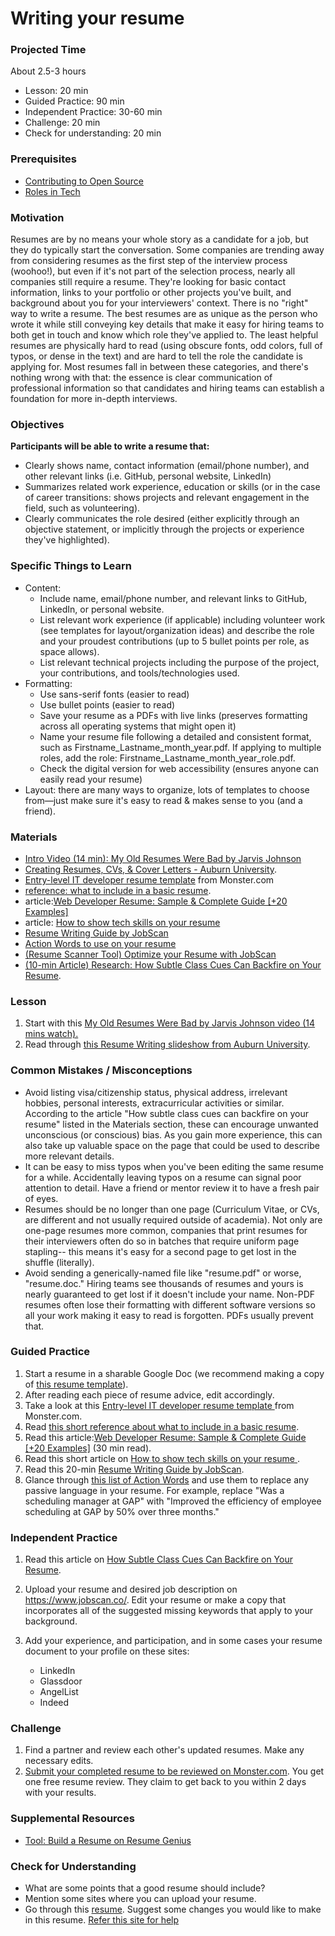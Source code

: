 # Writing your resume

### Projected Time

About 2.5-3 hours

- Lesson: 20 min
- Guided Practice: 90 min
- Independent Practice: 30-60 min
- Challenge: 20 min
- Check for understanding: 20 min

### Prerequisites

- [Contributing to Open Source](../open-source/open-source.md)
- [Roles in Tech](/career/roles-in-tech/roles-in-tech.md)

### Motivation

Resumes are by no means your whole story as a candidate for a job, but they do typically start the conversation. Some companies are trending away from considering resumes as the first step of the interview process (woohoo!), but even if it's not part of the selection process, nearly all companies still require a resume. They're looking for basic contact information, links to your portfolio or other projects you've built, and background about you for your interviewers' context. There is no "right" way to write a resume. The best resumes are as unique as the person who wrote it while still conveying key details that make it easy for hiring teams to both get in touch and know which role they've applied to. The least helpful resumes are physically hard to read (using obscure fonts, odd colors, full of typos, or dense in the text) and are hard to tell the role the candidate is applying for. Most resumes fall in between these categories, and there's nothing wrong with that: the essence is clear communication of professional information so that candidates and hiring teams can establish a foundation for more in-depth interviews.

### Objectives

**Participants will be able to write a resume that:**

- Clearly shows name, contact information (email/phone number), and other relevant links (i.e. GitHub, personal website, LinkedIn)
- Summarizes related work experience, education or skills (or in the case of career transitions: shows projects and relevant engagement in the field, such as volunteering).
- Clearly communicates the role desired (either explicitly through an objective statement, or implicitly through the projects or experience they've highlighted).

### Specific Things to Learn

- Content:
  - Include name, email/phone number, and relevant links to GitHub, LinkedIn, or personal website.
  - List relevant work experience (if applicable) including volunteer work (see templates for layout/organization ideas) and describe the role and your proudest contributions (up to 5 bullet points per role, as space allows).
  - List relevant technical projects including the purpose of the project, your contributions, and tools/technologies used.
- Formatting:
  - Use sans-serif fonts (easier to read)
  - Use bullet points (easier to read)
  - Save your resume as a PDFs with live links (preserves formatting across all operating systems that might open it)
  - Name your resume file following a detailed and consistent format, such as Firstname_Lastname_month_year.pdf. If applying to multiple roles, add the role: Firstname_Lastname_month_year_role.pdf.
  - Check the digital version for web accessibility (ensures anyone can easily read your resume)
- Layout: there are many ways to organize, lots of templates to choose from—just make sure it's easy to read & makes sense to you (and a friend).

### Materials

- [Intro Video (14 min): My Old Resumes Were Bad by Jarvis Johnson](https://youtu.be/RHwsIW44HbA)
- [Creating Resumes, CVs, & Cover Letters - Auburn University](https://career.auburn.edu/students/resume).
- [Entry-level IT developer resume template](https://www.monster.com/career-advice/article/sample-resume-IT-developer-entry-level) from Monster.com
- [reference: what to include in a basic resume](https://career.ucsd.edu/undergraduates/prepar-resume-covlet/writing-effective-resume.html).
- article:[Web Developer Resume: Sample & Complete Guide [+20 Examples]](https://zety.com/blog/web-developer-resume)
- article: [How to show tech skills on your resume](https://www.monster.com/career-advice/article/show-your-skills-on-your-it-resume)
- [Resume Writing Guide by JobScan](https://www.jobscan.co/resume-writing-guide)
- [Action Words to use on your resume](https://prod.wp.cdn.aws.wfu.edu/sites/41/2019/11/OPCD_ActionVerbs.pdf)
- [(Resume Scanner Tool) Optimize your Resume with JobScan](https://www.jobscan.co/)
- [(10-min Article) Research: How Subtle Class Cues Can Backfire on Your Resume](https://hbr.org/2016/12/research-how-subtle-class-cues-can-backfire-on-your-resume).

### Lesson

1. Start with this [My Old Resumes Were Bad by Jarvis Johnson video (14 mins watch).](https://youtu.be/RHwsIW44HbA)
2. Read through [this Resume Writing slideshow from Auburn University](https://career.auburn.edu/students/resume).

### Common Mistakes / Misconceptions

- Avoid listing visa/citizenship status, physical address, irrelevant hobbies, personal interests, extracurricular activities or similar. According to the article "How subtle class cues can backfire on your resume" listed in the Materials section, these can encourage unwanted unconscious (or conscious) bias. As you gain more experience, this can also take up valuable space on the page that could be used to describe more relevant details.
- It can be easy to miss typos when you've been editing the same resume for a while. Accidentally leaving typos on a resume can signal poor attention to detail. Have a friend or mentor review it to have a fresh pair of eyes.
- Resumes should be no longer than one page (Curriculum Vitae, or CVs, are different and not usually required outside of academia). Not only are one-page resumes more common, companies that print resumes for their interviewers often do so in batches that require uniform page stapling-- this means it's easy for a second page to get lost in the shuffle (literally).
- Avoid sending a generically-named file like "resume.pdf" or worse, "resume.doc." Hiring teams see thousands of resumes and yours is nearly guaranteed to get lost if it doesn't include your name. Non-PDF resumes often lose their formatting with different software versions so all your work making it easy to read is forgotten. PDFs usually prevent that.

### Guided Practice

1. Start a resume in a sharable Google Doc (we recommend making a copy of [this resume template](https://docs.google.com/document/d/1gnsE4R6bkRh4ubTI6r-Ed1GhN39H-0VeSLmt_TzTg4U/edit?usp=sharing)).
2. After reading each piece of resume advice, edit accordingly.
3. Take a look at this [Entry-level IT developer resume template
   ](https://www.monster.com/career-advice/article/sample-resume-IT-developer-entry-level) from Monster.com.
4. Read [this short reference about what to include in a basic resume](https://career.ucsd.edu/undergraduates/prepar-resume-covlet/writing-effective-resume.html).
5. Read this article:[Web Developer Resume: Sample & Complete Guide [+20 Examples]](https://zety.com/blog/web-developer-resume) (30 min read).
6. Read this short article on [How to show tech skills on your resume
   ](https://www.monster.com/career-advice/article/show-your-skills-on-your-it-resume).
7. Read this 20-min [Resume Writing Guide by JobScan](https://www.jobscan.co/resume-writing-guide).
8. Glance through [this list of Action Words](https://prod.wp.cdn.aws.wfu.edu/sites/41/2019/11/OPCD_ActionVerbs.pdf) and use them to replace any passive language in your resume. For example, replace "Was a scheduling manager at GAP" with "Improved the efficiency of employee scheduling at GAP by 50% over three months."

### Independent Practice

1. Read this article on [How Subtle Class Cues Can Backfire on Your Resume](https://hbr.org/2016/12/research-how-subtle-class-cues-can-backfire-on-your-resume).
2. Upload your resume and desired job description on https://www.jobscan.co/. Edit your resume or make a copy that incorporates all of the suggested missing keywords that apply to your background.
3. Add your experience, and participation, and in some cases your resume document to your profile on these sites:

   - LinkedIn
   - Glassdoor
   - AngelList
   - Indeed

### Challenge

1. Find a partner and review each other's updated resumes. Make any necessary edits.
2. [Submit your completed resume to be reviewed on Monster.com](https://www.monster.com/resumes/post-resume2). You get one free resume review. They claim to get back to you within 2 days with your results.

### Supplemental Resources

- [Tool: Build a Resume on Resume Genius](https://resumegenius.com/resume-formats)

### Check for Understanding

- What are some points that a good resume should include?
- Mention some sites where you can upload your resume.
- Go through this [resume](https://www.zipjob.com/blog/wp-content/uploads/2017/06/Bad-Resume-Example.jpg). Suggest some changes you would like to make in this resume. [Refer this site for help](https://www.zipjob.com/blog/bad-resume-example-fixed/)
